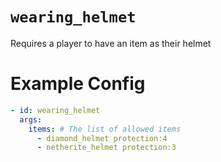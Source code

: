 # `wearing_helmet`

Requires a player to have an item as their helmet

# Example Config
```yaml
- id: wearing_helmet
  args:
    items: # The list of allowed items
      - diamond_helmet protection:4
      - netherite_helmet protection:3 
```
